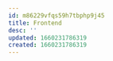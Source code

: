 ```yaml
---
id: m86229vfqs59h7tbphp9j45
title: Frontend
desc: ''
updated: 1660231786319
created: 1660231786319
---
```

